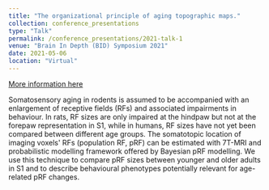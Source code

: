 ```yaml
---
title: "The organizational principle of aging topographic maps."
collection: conference_presentations
type: "Talk"
permalink: /conference_presentations/2021-talk-1
venue: "Brain In Depth (BID) Symposium 2021"
date: 2021-05-06
location: "Virtual"
---
```


[More information here](https://www.estherkuehn-science.org/bid-2021.html)

Somatosensory aging in rodents is assumed to be accompanied with an enlargement of receptive fields (RFs) and associated impairments in behaviour. In rats, RF sizes are only impaired at the hindpaw but not at the forepaw representation in S1, while in humans, RF sizes have not yet been compared between different age groups. The somatotopic location of imaging voxels' RFs (population RF, pRF) can be estimated with 7T-MRI and probabilistic modelling framework offered by Bayesian pRF modelling. We use this technique to compare pRF sizes between younger and older adults in S1 and to describe behavioural phenotypes potentially relevant for age-related pRF changes.
